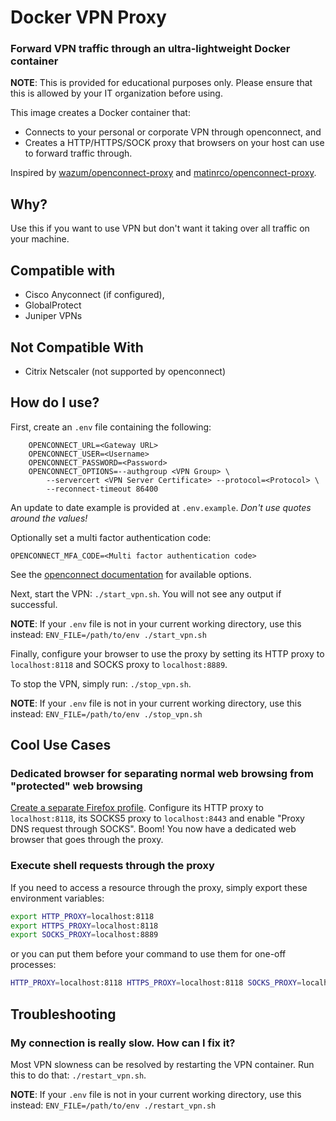 # Docker VPN Proxy
### Forward VPN traffic through an ultra-lightweight Docker container

**NOTE**: This is provided for educational purposes only. Please ensure that this is allowed
by your IT organization before using.

This image creates a Docker container that:

* Connects to your personal or corporate VPN through openconnect, and
* Creates a HTTP/HTTPS/SOCK proxy that browsers on your host can use to forward traffic through.

Inspired by [wazum/openconnect-proxy](https://github.com/wazum/openconnect-proxy) and
[matinrco/openconnect-proxy](https://github.com/matinrco/openconnect-proxy).

## Why?

Use this if you want to use VPN but don't want it taking over all traffic on your machine.

## Compatible with

- Cisco Anyconnect (if configured),
- GlobalProtect
- Juniper VPNs

## Not Compatible With

- Citrix Netscaler (not supported by openconnect)

## How do I use?

First, create an `.env` file containing the following:

```
	OPENCONNECT_URL=<Gateway URL>
	OPENCONNECT_USER=<Username>
	OPENCONNECT_PASSWORD=<Password>
	OPENCONNECT_OPTIONS=--authgroup <VPN Group> \
		--servercert <VPN Server Certificate> --protocol=<Protocol> \
		--reconnect-timeout 86400
```

An update to date example is provided at `.env.example`. _Don't use quotes around the values!_

Optionally set a multi factor authentication code:

	OPENCONNECT_MFA_CODE=<Multi factor authentication code>

See the [openconnect documentation](https://www.infradead.org/openconnect/manual.html) for available options. 

Next, start the VPN: `./start_vpn.sh`. You will not see any output if successful.

**NOTE**: If your `.env` file is not in your current working directory, use this instead:
`ENV_FILE=/path/to/env ./start_vpn.sh`

Finally, configure your browser to use the proxy by setting its HTTP proxy to `localhost:8118`
and SOCKS proxy to `localhost:8889`.

To stop the VPN, simply run: `./stop_vpn.sh`.

**NOTE**: If your `.env` file is not in your current working directory, use this instead:
`ENV_FILE=/path/to/env ./stop_vpn.sh`

## Cool Use Cases

### Dedicated browser for separating normal web browsing from "protected" web browsing

[Create a separate Firefox profile](https://developer.mozilla.org/en-US/docs/Mozilla/Firefox/Multiple_profiles).
Configure its HTTP proxy to `localhost:8118`, its SOCKS5 proxy to `localhost:8443` and enable
"Proxy DNS request through SOCKS". Boom! You now have a dedicated web browser that goes through
the proxy.

### Execute shell requests through the proxy

If you need to access a resource through the proxy, simply export these environment variables:

```sh
export HTTP_PROXY=localhost:8118
export HTTPS_PROXY=localhost:8118
export SOCKS_PROXY=localhost:8889
```

or you can put them before your command to use them for one-off processes:

```sh
HTTP_PROXY=localhost:8118 HTTPS_PROXY=localhost:8118 SOCKS_PROXY=localhost:8889 curl [options]
```

## Troubleshooting

### My connection is really slow. How can I fix it?

Most VPN slowness can be resolved by restarting the VPN container. Run this to do that:
`./restart_vpn.sh`.

**NOTE**: If your `.env` file is not in your current working directory, use this instead:
`ENV_FILE=/path/to/env ./restart_vpn.sh`
